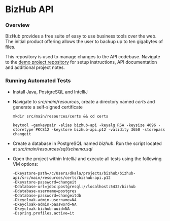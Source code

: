 # BizHub API

### Overview

BizHub provides a free suite of easy to use business tools over the web. The initial product offering allows the user to backup up to ten gigabytes of files.

This repository is used to manage changes to the API codebase. Navigate to the [demo project repository](https://github.com/daenis-dev/checkers-antivirus-demo) for setup instructions, API documentation and additional project notes.



### Running Automated Tests

- Install Java, PostgreSQL and IntelliJ

- Navigate to *src/main/resources*, create a directory named *certs* and generate a self-signed certificate

  ```
  mkdir src/main/resources/certs && cd certs
  
  keytool -genkeypair -alias bizhub-api -keyalg RSA -keysize 4096 -storetype PKCS12 -keystore bizhub-api.p12 -validity 3650 -storepass changeit
  ```

- Create a database in PostgreSQL named *bizhub*. Run the script located at *src/main/resources/sql/schema.sql*

- Open the project within IntelliJ and execute all tests using the following VM options:

  ```
  -Dkeystore-path=/c/Users/dkala/projects/bizhub/bizhub-api/src/main/resources/certs/bizhub-api.p12
  -Dkeystore-password=changeit
  -Ddatabase-url=jdbc:postgresql://localhost:5432/bizhub
  -Ddatabase-username=postgres
  -Ddatabase-password=changeitdb
  -Dkeycloak-admin-username=NA
  -Dkeycloak-admin-password=NA
  -Dkeycloak-bizhub-uuid=NA
  -Dspring.profiles.active=it
```
  
  
